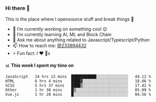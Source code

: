 ### Hi there 👋

<!--
**a233894432/a233894432** is a ✨ _special_ ✨ repository because its `README.md` (this file) appears on your GitHub profile.

Here are some ideas to get you started:

- 🔭 I’m currently working on ...
- 🌱 I’m currently learning ...
- 👯 I’m looking to collaborate on ...
- 🤔 I’m looking for help with ...
- 💬 Ask me about ...
- 📫 How to reach me: ...
- 😄 Pronouns: ...
- ⚡ Fun fact: ...
-->
 
 
This is the place where I opensource stuff and break things :rofl:

- 🔭 I’m currently working on something cool :wink:
- 🌱 I’m currently learning AI, ML and Block Chain
- 💬 Ask me about anything related to Javascript/Typescript/Python
- 📫 How to reach me: [@233894432](https://twitter.com/233894432)
- ⚡ Fun fact: I :heart: :dog:s

📊 **This week I spent my time on**
<!--START_SECTION:waka-->
```text
JavaScript   14 hrs 13 mins  ███████████░░░░░░░░░░░░░░   44.12 % 
HTML         6 hrs 4 mins    ████▓░░░░░░░░░░░░░░░░░░░░   18.86 % 
SCSS         5 hrs 37 mins   ████▒░░░░░░░░░░░░░░░░░░░░   17.42 % 
Other        1 hr 38 mins    █▒░░░░░░░░░░░░░░░░░░░░░░░   05.09 % 
Vue.js       1 hr 28 mins    █░░░░░░░░░░░░░░░░░░░░░░░░   04.56 % 
```
<!--END_SECTION:waka-->
